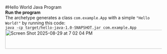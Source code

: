 #Hello World Java Program
<br><b>Run the program</b><br>
The archetype generates a class `com.example.App` with a simple `"Hello World!"` by running this code: <br>
`java -cp target/hello-java-1.0-SNAPSHOT.jar com.example.App`<br>
<img width="633" height="61" alt="Screen Shot 2025-08-29 at 7 02 04 PM" src="https://github.com/user-attachments/assets/9fb912c9-2011-441b-a156-ea37b668cb30" />

